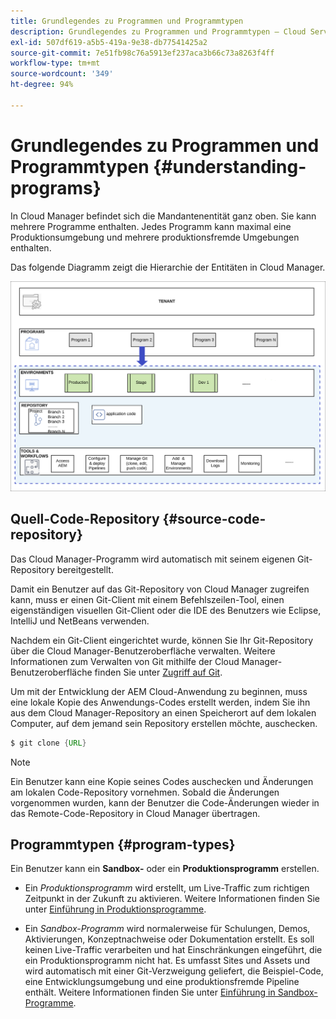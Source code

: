 ```yaml
---
title: Grundlegendes zu Programmen und Programmtypen
description: Grundlegendes zu Programmen und Programmtypen – Cloud Services
exl-id: 507df619-a5b5-419a-9e38-db77541425a2
source-git-commit: 7e51fb98c76a5913ef237aca3b66c73a8263f4ff
workflow-type: tm+mt
source-wordcount: '349'
ht-degree: 94%

---
```


# Grundlegendes zu Programmen und Programmtypen {#understanding-programs}

In Cloud Manager befindet sich die Mandantenentität ganz oben. Sie kann mehrere Programme enthalten. Jedes Programm kann maximal eine Produktionsumgebung und mehrere produktionsfremde Umgebungen enthalten.

Das folgende Diagramm zeigt die Hierarchie der Entitäten in Cloud Manager.

![Bild](assets/program-types1.png)

## Quell-Code-Repository {#source-code-repository}

Das Cloud Manager-Programm wird automatisch mit seinem eigenen Git-Repository bereitgestellt.

Damit ein Benutzer auf das Git-Repository von Cloud Manager zugreifen kann, muss er einen Git-Client mit einem Befehlszeilen-Tool, einen eigenständigen visuellen Git-Client oder die IDE des Benutzers wie Eclipse, IntelliJ und NetBeans verwenden.

Nachdem ein Git-Client eingerichtet wurde, können Sie Ihr Git-Repository über die Cloud Manager-Benutzeroberfläche verwalten. Weitere Informationen zum Verwalten von Git mithilfe der Cloud Manager-Benutzeroberfläche finden Sie unter [Zugriff auf Git](/help/implementing/cloud-manager/managing-code/accessing-repos.md).

Um mit der Entwicklung der AEM Cloud-Anwendung zu beginnen, muss eine lokale Kopie des Anwendungs-Codes erstellt werden, indem Sie ihn aus dem Cloud Manager-Repository an einen Speicherort auf dem lokalen Computer, auf dem jemand sein Repository erstellen möchte, auschecken.

```java
$ git clone {URL}
```

>[!NOTE]
>Ein Benutzer kann eine Kopie seines Codes auschecken und Änderungen am lokalen Code-Repository vornehmen. Sobald die Änderungen vorgenommen wurden, kann der Benutzer die Code-Änderungen wieder in das Remote-Code-Repository in Cloud Manager übertragen.

## Programmtypen {#program-types}

Ein Benutzer kann ein **Sandbox-** oder ein **Produktionsprogramm** erstellen.

* Ein *Produktionsprogramm* wird erstellt, um Live-Traffic zum richtigen Zeitpunkt in der Zukunft zu aktivieren.
Weitere Informationen finden Sie unter [Einführung in Produktionsprogramme](https://experienceleague.adobe.com/docs/experience-manager-cloud-service/implementing/using-cloud-manager/production-programs/introduction-production-programs.html?lang=en).


* Ein *Sandbox-Programm* wird normalerweise für Schulungen, Demos, Aktivierungen, Konzeptnachweise oder Dokumentation erstellt. Es soll keinen Live-Traffic verarbeiten und hat Einschränkungen eingeführt, die ein Produktionsprogramm nicht hat. Es umfasst Sites und Assets und wird automatisch mit einer Git-Verzweigung geliefert, die Beispiel-Code, eine Entwicklungsumgebung und eine produktionsfremde Pipeline enthält.
Weitere Informationen finden Sie unter [Einführung in Sandbox-Programme](https://experienceleague.adobe.com/docs/experience-manager-cloud-service/implementing/using-cloud-manager/sandbox-programs/introduction-sandbox-programs.html?lang=en).
